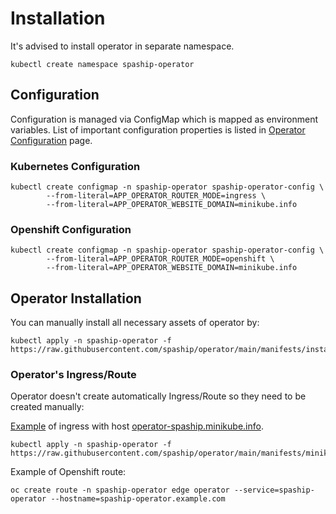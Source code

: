 # Installation

It's advised to install operator in separate namespace.

```shell
kubectl create namespace spaship-operator
```

## Configuration

Configuration is managed via ConfigMap which is mapped as environment variables.
List of important configuration properties is listed in [Operator Configuration](configuration.md) page.

### Kubernetes Configuration

```shell
kubectl create configmap -n spaship-operator spaship-operator-config \
        --from-literal=APP_OPERATOR_ROUTER_MODE=ingress \
        --from-literal=APP_OPERATOR_WEBSITE_DOMAIN=minikube.info
```

### Openshift Configuration

```shell
kubectl create configmap -n spaship-operator spaship-operator-config \
        --from-literal=APP_OPERATOR_ROUTER_MODE=openshift \
        --from-literal=APP_OPERATOR_WEBSITE_DOMAIN=minikube.info
```

## Operator Installation

You can manually install all necessary assets of operator by:

```shell
kubectl apply -n spaship-operator -f https://raw.githubusercontent.com/spaship/operator/main/manifests/install.yaml
```

### Operator's Ingress/Route

Operator doesn't create automatically Ingress/Route so they need to be created manually:

[Example](https://raw.githubusercontent.com/spaship/operator/main/manifests/minikube/ingress.yaml) of ingress with host [operator-spaship.minikube.info](http://operator-spaship.minikube.info).
```shell
kubectl apply -n spaship-operator -f https://raw.githubusercontent.com/spaship/operator/main/manifests/minikube/ingress.yaml
```

Example of Openshift route:
```shell
oc create route -n spaship-operator edge operator --service=spaship-operator --hostname=spaship-operator.example.com
```
